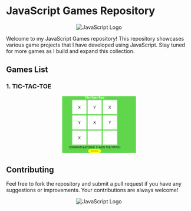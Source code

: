 # JavaScript Games Repository

<p align="center">
  <img src="path/to/js-image.png" alt="JavaScript Logo" width="200">
</p>

Welcome to my JavaScript Games repository! This repository showcases various game projects that I have developed using JavaScript. Stay tuned for more games as I build and expand this collection.

## Games List

### 1. TIC-TAC-TOE
<p align="center">
  <img src="https://github.com/abhishek02122002/Games-with-JS-/blob/main/tic-tac-toe/Screenshot%202024-06-05%20205050.png" alt="JavaScript Logo" width="200">
</p>

## Contributing
Feel free to fork the repository and submit a pull request if you have any suggestions or improvements. Your contributions are always welcome!



<p align="center">
  <img src="path/to/js-image.png" alt="JavaScript Logo" width="50">
</p>
